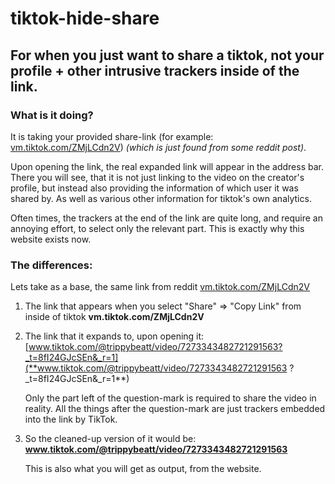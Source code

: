# tiktok-hide-share
## For when you just want to share a tiktok, not your profile + other intrusive trackers inside of the link.
### What is it doing?
It is taking your provided share-link (for example: [vm.tiktok.com/ZMjLCdn2V](vm.tiktok.com/ZMjLCdn2V)) *(which is just found from some reddit post)*.

Upon opening the link, the real expanded link will appear in the address bar. There you will see, that it is not just linking to the video on the creator's profile, but instead also providing the information of which user it was shared by. As well as various other information for tiktok's own analytics.

Often times, the trackers at the end of the link are quite long, and require an annoying effort, to select only the relevant part. This is exactly why this website exists now.

### The differences:
Lets take as a base, the same link from reddit [vm.tiktok.com/ZMjLCdn2V](vm.tiktok.com/ZMjLCdn2V)
1. The link that appears when you select "Share" => "Copy Link" from inside of tiktok
**vm.tiktok.com/ZMjLCdn2V**

2. The link that it expands to, upon opening it:
[www.tiktok.com/@trippybeatt/video/7273343482721291563?_t=8fI24GJcSEn&_r=1](**www.tiktok.com/@trippybeatt/video/7273343482721291563     ?_t=8fI24GJcSEn&_r=1**)

	Only the part left of the question-mark is required to share the video in reality. All the things after the question-mark are just trackers embedded into the link by TikTok.

3. So the cleaned-up version of it would be:
**www.tiktok.com/@trippybeatt/video/7273343482721291563**

	This is also what you will get as output, from the website.